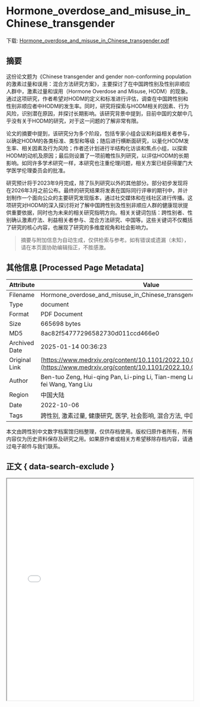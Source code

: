 # Hormone_overdose_and_misuse_in_Chinese_transgender

<!-- tcd_download_link -->
下载: <a href="../Hormone_overdose_and_misuse_in_Chinese_transgender.pdf" download>Hormone_overdose_and_misuse_in_Chinese_transgender.pdf</a>
<!-- tcd_download_link_end -->

## 摘要

<!-- tcd_abstract -->
这份论文题为《Chinese transgender and gender non-conforming population的激素过量和误用：混合方法研究方案》，主要探讨了在中国跨性别及性别非顺应人群中，激素过量和误用（Hormone Overdose and Misuse, HODM）的现象。通过这项研究，作者希望对HODM的定义和标准进行评估，调查在中国跨性别和性别非顺应者中HODM的发生率。同时，研究将探索与HODM相关的因素、行为风险，识别潜在原因，并探讨长期影响。该研究背景中提到，目前中国的文献中几乎没有关于HODM的研究，对于这一问题的了解非常有限。

论文的摘要中提到，该研究分为多个阶段，包括专家小组会议和利益相关者参与，以确定HODM的各类标准、类型和等级；随后进行横断面研究，以量化HODM发生率、相关因素及行为风险；作者还计划进行半结构化访谈和焦点小组，以探索HODM的动机及原因；最后则设置了一项前瞻性队列研究，以评估HODM的长期影响。如同许多学术研究一样，本研究也注重伦理问题，相关方案已经获得厦门大学医学伦理委员会的批准。

研究预计将于2023年9月完成，除了队列研究以外的其他部分。部分初步发现将在2026年3月之前公布。最终的研究结果将发表在国际同行评审的期刊中，并计划制作一个面向公众的主要研究发现版本，通过社交媒体和在线社区进行传播。这项研究对HODM的深入探讨将对了解中国跨性别及性别非顺应人群的健康现状提供重要依据，同时也为未来的相关研究指明方向。相关关键词包括：跨性别者、性别确认激素疗法、利益相关者参与、混合方法研究、中国等。这些关键词不仅概括了研究的核心内容，也展现了研究的多维度视角和社会影响力。

<!-- tcd_abstract_end -->

> 摘要与附加信息为自动生成，仅供检索与参考。如有错误或遗漏（未知），请在本页面协助编辑指正，不胜感激。

## 其他信息 [Processed Page Metadata]

| Attribute       | Value                                  |
|-----------------|----------------------------------------|
| Filename        | Hormone_overdose_and_misuse_in_Chinese_transgender.pdf                             |
| Type            | document                                 |
| Format          | PDF Document                               |
| Size            | 665698 bytes                           |
| MD5             | 8ac82f54777296582730d011ccd466e0                                  |
| Archived Date   | 2025-01-14 00:36:23                             |
| Original Link   | [https://www.medrxiv.org/content/10.1101/2022.10.05.22280725v1.full.pdf](https://www.medrxiv.org/content/10.1101/2022.10.05.22280725v1.full.pdf)                         |
| Author          | Ben-tuo Zeng, Hui-qing Pan, Li-ping Li, Tian-meng Lan, Zhen-yu Ye, Peng-fei Wang, Yang Liu                               |
 | Region          | 中国大陆                               |
| Date            | 2022-10-06                                 |
| Tags            | 跨性别, 激素过量, 健康研究, 医学, 社会影响, 混合方法, 中国跨性别者                                 |

本文由跨性别中文数字档案馆归档整理，仅供存档使用。版权归原作者所有，所有内容仅为历史资料保存及研究之用。如果原作者或相关方希望移除存档内容，请通过电子邮件与我们联系。

## 正文 { data-search-exclude }

<!-- tcd_main_text -->
<iframe src="../Hormone_overdose_and_misuse_in_Chinese_transgender.pdf" width="100%" height="600px">
    <p>无法显示PDF，请下载查看。</p>
</iframe>
<!-- tcd_main_text_end -->

